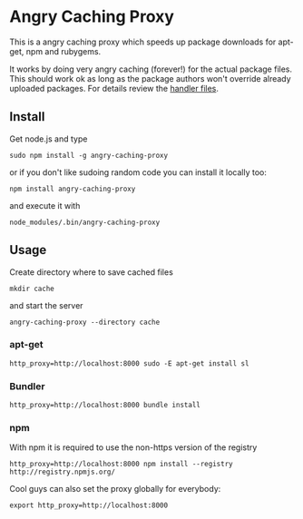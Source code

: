 # Angry Caching Proxy

This is a angry caching proxy which speeds up package downloads for apt-get,
npm and rubygems.

It works by doing very angry caching (forever!) for the actual package files.
This should work ok as long as the package authors won't override already
uploaded packages. For details review the [handler
files](https://github.com/epeli/angry-caching-proxy/tree/master/handlers).


## Install

Get node.js and type

    sudo npm install -g angry-caching-proxy

or if you don't like sudoing random code you can install it locally too:

    npm install angry-caching-proxy

and execute it with

    node_modules/.bin/angry-caching-proxy

## Usage

Create directory where to save cached files

    mkdir cache

and start the server

    angry-caching-proxy --directory cache

### apt-get

    http_proxy=http://localhost:8000 sudo -E apt-get install sl

### Bundler

    http_proxy=http://localhost:8000 bundle install

### npm

With npm it is required to use the non-https version of the registry

    http_proxy=http://localhost:8000 npm install --registry http://registry.npmjs.org/


Cool guys can also set the proxy globally for everybody:

    export http_proxy=http://localhost:8000

